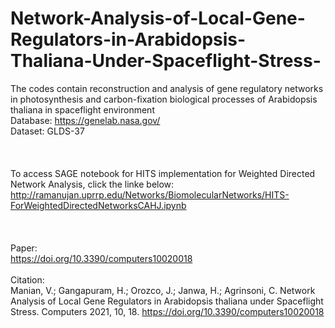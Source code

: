 # Network-Analysis-of-Local-Gene-Regulators-in-Arabidopsis-Thaliana-Under-Spaceflight-Stress-
The codes contain reconstruction and analysis of gene regulatory networks in photosynthesis and carbon-fixation biological processes of Arabidopsis thaliana in spaceflight environment<br/>  Database: https://genelab.nasa.gov/ <br/> Dataset: GLDS-37 <br/><br/><br/><br/>To access SAGE notebook for HITS implementation for Weighted Directed Network Analysis, click the linke below:<br/>http://ramanujan.uprrp.edu/Networks/BiomolecularNetworks/HITS-ForWeightedDirectedNetworksCAHJ.ipynb
<br><br><br><br> Paper: <br> https://doi.org/10.3390/computers10020018 <br><br> Citation: <br> Manian, V.; Gangapuram, H.; Orozco, J.; Janwa, H.; Agrinsoni, C. Network Analysis of Local Gene Regulators in Arabidopsis thaliana under Spaceflight Stress. Computers 2021, 10, 18. https://doi.org/10.3390/computers10020018
